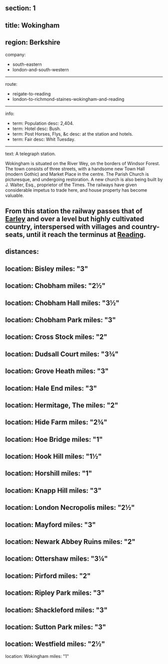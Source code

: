 section: 1
----
title: Wokingham
----
region: Berkshire
----
company:
- south-eastern
- london-and-south-western
----
route:
- reigate-to-reading
- london-to-richmond-staines-wokingham-and-reading
----
info:
- term: Population
  desc: 2,404.
- term: Hotel
  desc: Bush.
- term: Post Horses, Flys, &c
  desc: at the station and hotels.
- term: Fair
  desc: Whit Tuesday.
----
text: A telegraph station.

Wokingham is situated on the River Wey, on the borders of Windsor Forest. The town consists of three streets, with a handsome new Town Hall (modern Gothic) and Market Place in the centre. The Parish Church is picturesque, and undergoing restoration. A new church is also being built by J. Walter, Esq., proprietor of the Times. The railways have given considerable impetus to trade here, and house property has become valuable.

From this station the railway passes that of [Earley](/stations/earley) and over a level but highly cultivated country, interspersed with villages and country-seats, until it reach the terminus at [Reading](/stations/reading).
----
distances:
-
  location: Bisley
  miles: "3"
-
  location: Chobham
  miles: "2½"
-
  location: Chobham Hall
  miles: "3½"
-
  location: Chobham Park
  miles: "3"
-
  location: Cross Stock
  miles: "2"
-
  location: Dudsall Court
  miles: "3¾"
-
  location: Grove Heath
  miles: "3"
-
  location: Hale End
  miles: "3"
-
  location: Hermitage, The
  miles: "2"
-
  location: Hide Farm
  miles: "2¾"
-
  location: Hoe Bridge
  miles: "1"
-
  location: Hook Hill
  miles: "1½"
-
  location: Horshill
  miles: "1"
-
  location: Knapp Hill
  miles: "3"
-
  location: London Necropolis
  miles: "2½"
-
  location: Mayford
  miles: "3"
-
  location: Newark Abbey Ruins
  miles: "2"
-
  location: Ottershaw
  miles: "3¼"
-
  location: Pirford
  miles: "2"
-
  location: Ripley Park
  miles: "3"
-
  location: Shackleford
  miles: "3"
-
  location: Sutton Park
  miles: "3"
-
  location: Westfield
  miles: "2½"
-
  location: Wokingham
  miles: "1"

